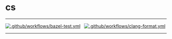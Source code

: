 # cs

---

[![.github/workflows/bazel-test.yml](https://github.com/p13i/cs/actions/workflows/bazel-test.yml/badge.svg)](https://github.com/p13i/cs/actions/workflows/bazel-test.yml)
&nbsp;
[![.github/workflows/clang-format.yml](https://github.com/p13i/cs/actions/workflows/clang-format.yml/badge.svg)](https://github.com/p13i/cs/actions/workflows/clang-format.yml)

---

